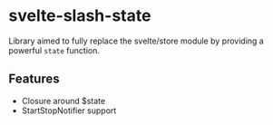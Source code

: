 # svelte-slash-state

Library aimed to fully replace the svelte/store module by providing a powerful `state` function.

## Features

- Closure around $state
- StartStopNotifier support
